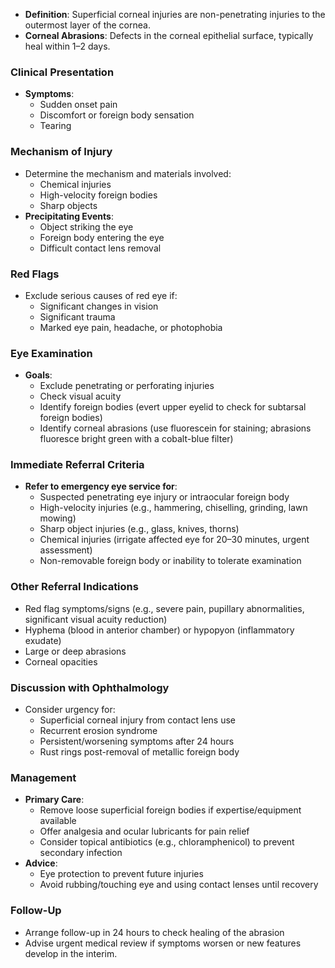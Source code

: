 - **Definition**: Superficial corneal injuries are non-penetrating injuries to the outermost layer of the cornea. 
- **Corneal Abrasions**: Defects in the corneal epithelial surface, typically heal within 1–2 days.

### Clinical Presentation
- **Symptoms**: 
  - Sudden onset pain
  - Discomfort or foreign body sensation
  - Tearing

### Mechanism of Injury
- Determine the mechanism and materials involved:
  - Chemical injuries
  - High-velocity foreign bodies
  - Sharp objects
- **Precipitating Events**:
  - Object striking the eye
  - Foreign body entering the eye
  - Difficult contact lens removal

### Red Flags
- Exclude serious causes of red eye if:
  - Significant changes in vision
  - Significant trauma
  - Marked eye pain, headache, or photophobia

### Eye Examination
- **Goals**:
  - Exclude penetrating or perforating injuries
  - Check visual acuity
  - Identify foreign bodies (evert upper eyelid to check for subtarsal foreign bodies)
  - Identify corneal abrasions (use fluorescein for staining; abrasions fluoresce bright green with a cobalt-blue filter)

### Immediate Referral Criteria
- **Refer to emergency eye service for**:
  - Suspected penetrating eye injury or intraocular foreign body
  - High-velocity injuries (e.g., hammering, chiselling, grinding, lawn mowing)
  - Sharp object injuries (e.g., glass, knives, thorns)
  - Chemical injuries (irrigate affected eye for 20–30 minutes, urgent assessment)
  - Non-removable foreign body or inability to tolerate examination

### Other Referral Indications
- Red flag symptoms/signs (e.g., severe pain, pupillary abnormalities, significant visual acuity reduction)
- Hyphema (blood in anterior chamber) or hypopyon (inflammatory exudate)
- Large or deep abrasions
- Corneal opacities

### Discussion with Ophthalmology
- Consider urgency for:
  - Superficial corneal injury from contact lens use
  - Recurrent erosion syndrome
  - Persistent/worsening symptoms after 24 hours
  - Rust rings post-removal of metallic foreign body

### Management
- **Primary Care**:
  - Remove loose superficial foreign bodies if expertise/equipment available
  - Offer analgesia and ocular lubricants for pain relief
  - Consider topical antibiotics (e.g., chloramphenicol) to prevent secondary infection
- **Advice**:
  - Eye protection to prevent future injuries
  - Avoid rubbing/touching eye and using contact lenses until recovery

### Follow-Up
- Arrange follow-up in 24 hours to check healing of the abrasion
- Advise urgent medical review if symptoms worsen or new features develop in the interim.